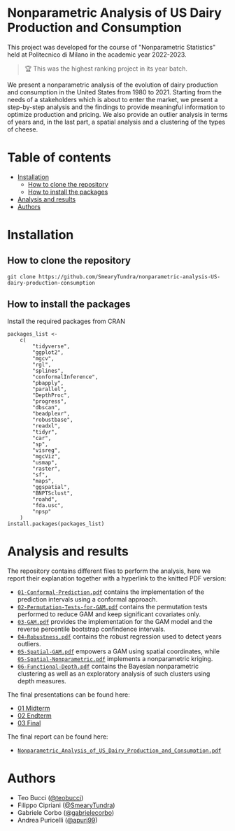 <!-- omit from toc -->
# Nonparametric Analysis of US Dairy Production and Consumption

This project was developed for the course of "Nonparametric Statistics" held at Politecnico di Milano in the academic year 2022-2023.

> 🏆 This was the highest ranking project in its year batch.

We present a nonparametric analysis of the evolution of dairy production and consumption in the United States from 1980 to 2021. Starting from the needs of a stakeholders which is about to enter the market, we present a step-by-step analysis and the findings to provide meaningful information to optimize production and pricing. We also provide an outlier analysis in terms of years and, in the last part, a spatial analysis and a clustering of the types of cheese.

<!-- omit from toc -->
# Table of contents

- [Installation](#installation)
  - [How to clone the repository](#how-to-clone-the-repository)
  - [How to install the packages](#how-to-install-the-packages)
- [Analysis and results](#analysis-and-results)
- [Authors](#authors)

# Installation

## How to clone the repository

```
git clone https://github.com/SmearyTundra/nonparametric-analysis-US-dairy-production-consumption
```

## How to install the packages

Install the required packages from CRAN

```
packages_list <-
    c(
        "tidyverse",
        "ggplot2",
        "mgcv",
        "rgl",
        "splines",
        "conformalInference",
        "pbapply",
        "parallel",
        "DepthProc",
        "progress",
        "dbscan",
        "beadplexr",
        "robustbase",
        "readxl",
        "tidyr",
        "car",
        "sp",
        "visreg",
        "mgcViz",
        "usmap",
        "raster",
        "sf",
        "maps",
        "ggspatial",
        "BNPTSclust",
        "roahd",
        "fda.usc",
        "npsp"
    )
install.packages(packages_list)
```

# Analysis and results

The repository contains different files to perform the analysis, here we report their explanation together with a hyperlink to the knitted PDF version:

- [`01-Conformal-Prediction.pdf`](./01-Conformal-Prediction.pdf) contains the implementation of the prediction intervals using a conformal approach.
- [`02-Permutation-Tests-for-GAM.pdf`](./02-Permutation-Tests-for-GAM.pdf) contains the permutation tests performed to reduce GAM and keep significant covariates only.
- [`03-GAM.pdf`](./03-GAM.pdf) provides the implementation for the GAM model and the reverse percentile bootstrap confindence intervals.
- [`04-Robustness.pdf`](./04-Robustness.pdf) contains the robust regression used to detect years outliers.
- [`05-Spatial-GAM.pdf`](./05-Spatial-GAM.pdf) empowers a GAM using spatial coordinates, while [`05-Spatial-Nonparametric.pdf`](./05-Spatial-Nonparametric.pdf) implements a nonparametric kriging.
- [`06-Functional-Depth.pdf`](./06-Functional-Depth.pdf) contains the Bayesian nonparametric clustering as well as an exploratory analysis of such clusters using depth measures.

The final presentations can be found here:

- [01 Midterm](./presentations/01%20Nonparametric%20Statistics%20Midterm%20Slides%20(Bucci%2C%20Cipriani%2C%20Corbo%2C%20Puricelli).pdf)
- [02 Endterm](./presentations/02%20Nonparametric%20Statistics%20Endterm%20Slides%20(Bucci%2C%20Cipriani%2C%20Corbo%2C%20Puricelli).pdf)
- [03 Final](./presentations/03%20Nonparametric%20Statistics%20Final%20Slides%20(Bucci%2C%20Cipriani%2C%20Corbo%2C%20Puricelli).pdf)

The final report can be found here:

- [`Nonparametric_Analysis_of_US_Dairy_Production_and_Consumption.pdf`](./report/Nonparametric_Analysis_of_US_Dairy_Production_and_Consumption.pdf)

# Authors

- Teo Bucci ([@teobucci](https://www.github.com/teobucci))
- Filippo Cipriani ([@SmearyTundra](https://www.github.com/SmearyTundra))
- Gabriele Corbo ([@gabrielecorbo](https://www.github.com/gabrielecorbo))
- Andrea Puricelli ([@apuri99](https://www.github.com/apuri99))




